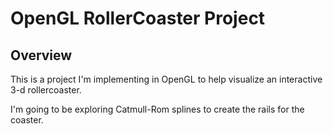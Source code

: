 OpenGL RollerCoaster Project
=

Overview
-

This is a project I'm implementing in OpenGL to help visualize an interactive 3-d rollercoaster.

I'm going to be exploring Catmull-Rom splines to create the rails for the coaster.




